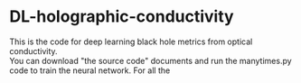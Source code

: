 # DL-holographic-conductivity
This is the code for deep learning black hole metrics from optical conductivity.  
You can download "the source code" documents and run the manytimes.py code to train the neural network.
For all the 
